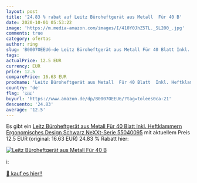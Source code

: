 ```yaml
---
layout: post
title: '24.83 % rabat auf Leitz Büroheftgerät aus Metall  Für 40 B'
date: 2020-10-01 05:53:22
image: 'https://m.media-amazon.com/images/I/410Y0JhZ5TL._SL200_.jpg'
comments: true
category: ofertas
author: ring
slug: 'B0007OEEU6-de Leitz Büroheftgerät aus Metall Für 40 Blatt Inkl....'
tags: 
actualPrice: 12.5 EUR
currency: EUR
price: 12.5
comparePrice: 16.63 EUR
prodname: 'Leitz Büroheftgerät aus Metall  Für 40 Blatt  Inkl. Heftklammern  Ergonomisches Design  Schwarz  NeXXt-Serie  55040095'
country: 'de'
flag: '🇩🇪'
buyurl: 'https://www.amazon.de/dp/B0007OEEU6/?tag=tolees0ca-21'
descuento: '24.83'
average: '12.5'
---
```


Es gibt ein [Leitz Büroheftgerät aus Metall  Für 40 Blatt  Inkl. Heftklammern  Ergonomisches Design  Schwarz  NeXXt-Serie  55040095](https://www.amazon.de/dp/B0007OEEU6/?tag=tolees0ca-21) mit aktuellem Preis 12.5 EUR (original: 16.63 EUR) 24.83 % Rabatt hier:

[![Leitz Büroheftgerät aus Metall  Für 40 B](https://m.media-amazon.com/images/I/410Y0JhZ5TL._SL200_.jpg)](https://www.amazon.de/dp/B0007OEEU6/?tag=tolees0ca-21)

ℹ️:


[🛒 kauf es hier!!](https://www.amazon.de/dp/B0007OEEU6/?tag=tolees0ca-21)
